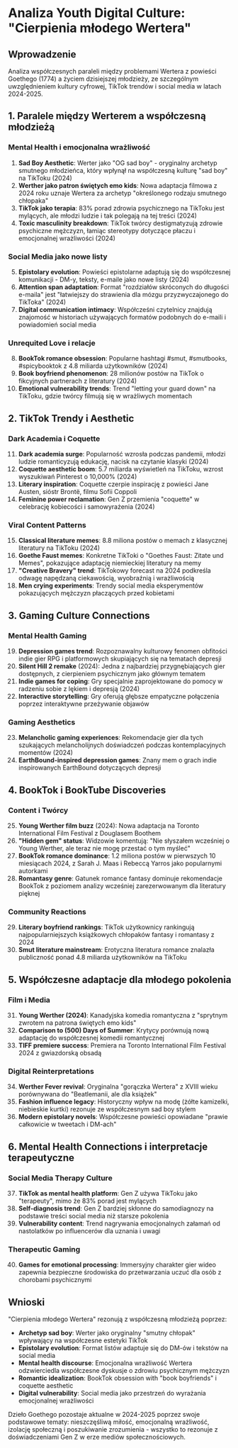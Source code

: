 # Analiza Youth Digital Culture: "Cierpienia młodego Wertera"

## Wprowadzenie
Analiza współczesnych paraleli między problemami Wertera z powieści Goethego (1774) a życiem dzisiejszej młodzieży, ze szczególnym uwzględnieniem kultury cyfrowej, TikTok trendów i social media w latach 2024-2025.

## 1. Paralele między Werterem a współczesną młodzieżą

### Mental Health i emocjonalna wrażliwość
1. **Sad Boy Aesthetic**: Werter jako "OG sad boy" - oryginalny archetyp smutnego młodzieńca, który wpłynął na współczesną kulturę "sad boy" na TikToku (2024)
2. **Werther jako patron świętych emo kids**: Nowa adaptacja filmowa z 2024 roku uznaje Wertera za archetyp "określonego rodzaju smutnego chłopaka"
3. **TikTok jako terapia**: 83% porad zdrowia psychicznego na TikToku jest mylących, ale młodzi ludzie i tak polegają na tej treści (2024)
4. **Toxic masculinity breakdown**: TikTok twórcy destigmatyzują zdrowie psychiczne mężczyzn, łamiąc stereotypy dotyczące płaczu i emocjonalnej wrażliwości (2024)

### Social Media jako nowe listy
5. **Epistolary evolution**: Powieści epistolarne adaptują się do współczesnej komunikacji - DM-y, teksty, e-maile jako nowe listy (2024)
6. **Attention span adaptation**: Format "rozdziałów skróconych do długości e-maila" jest "łatwiejszy do strawienia dla mózgu przyzwyczajonego do TikToka" (2024)
7. **Digital communication intimacy**: Współcześni czytelnicy znajdują znajomość w historiach używających formatów podobnych do e-maili i powiadomień social media

### Unrequited Love i relacje
8. **BookTok romance obsession**: Popularne hashtagi #smut, #smutbooks, #spicybooktok z 4.8 miliarda użytkowników (2024)
9. **Book boyfriend phenomenon**: 28 milionów postów na TikTok o fikcyjnych partnerach z literatury (2024)
10. **Emotional vulnerability trends**: Trend "letting your guard down" na TikToku, gdzie twórcy filmują się w wrażliwych momentach

## 2. TikTok Trendy i Aesthetic

### Dark Academia i Coquette
11. **Dark academia surge**: Popularność wzrosła podczas pandemii, młodzi ludzie romanticyzują edukację, nacisk na czytanie klasyki (2024)
12. **Coquette aesthetic boom**: 5.7 miliarda wyświetleń na TikToku, wzrost wyszukiwań Pinterest o 10,000% (2024)
13. **Literary inspiration**: Coquette czerpie inspirację z powieści Jane Austen, sióstr Brontë, filmu Sofii Coppoli
14. **Feminine power reclamation**: Gen Z przemienia "coquette" w celebrację kobiecości i samowyrażenia (2024)

### Viral Content Patterns
15. **Classical literature memes**: 8.8 miliona postów o memach z klasycznej literatury na TikToku (2024)
16. **Goethe Faust memes**: Konkretne TikToki o "Goethes Faust: Zitate und Memes", pokazujące adaptację niemieckiej literatury na memy
17. **"Creative Bravery" trend**: TikTokowy forecast na 2024 podkreśla odwagę napędzaną ciekawością, wyobraźnią i wrażliwością
18. **Men crying experiments**: Trendy social media eksperymentów pokazujących mężczyzn płaczących przed kobietami

## 3. Gaming Culture Connections

### Mental Health Gaming
19. **Depression games trend**: Rozpoznawalny kulturowy fenomen obfitości indie gier RPG i platformowych skupiających się na tematach depresji
20. **Silent Hill 2 remake** (2024): Jedna z najbardziej przygnębiających gier dostępnych, z cierpieniem psychicznym jako głównym tematem
21. **Indie games for coping**: Gry specjalnie zaprojektowane do pomocy w radzeniu sobie z lękiem i depresją (2024)
22. **Interactive storytelling**: Gry oferują głębsze empatyczne połączenia poprzez interaktywne przeżywanie objawów

### Gaming Aesthetics
23. **Melancholic gaming experiences**: Rekomendacje gier dla tych szukających melancholijnych doświadczeń podczas kontemplacyjnych momentów (2024)
24. **EarthBound-inspired depression games**: Znany mem o grach indie inspirowanych EarthBound dotyczących depresji

## 4. BookTok i BookTube Discoveries

### Content i Twórcy
25. **Young Werther film buzz** (2024): Nowa adaptacja na Toronto International Film Festival z Douglasem Boothem
26. **"Hidden gem" status**: Widzowie komentują: "Nie słyszałem wcześniej o Young Werther, ale teraz nie mogę przestać o tym myśleć"
27. **BookTok romance dominance**: 1.2 miliona postów w pierwszych 10 miesiącach 2024, z Sarah J. Maas i Rebeccą Yarros jako popularnymi autorkami
28. **Romantasy genre**: Gatunek romance fantasy dominuje rekomendacje BookTok z poziomem analizy wcześniej zarezerwowanym dla literatury pięknej

### Community Reactions
29. **Literary boyfriend rankings**: TikTok użytkownicy rankingują najpopularniejszych książkowych chłopaków fantasy i romantasy z 2024
30. **Smut literature mainstream**: Erotyczna literatura romance znalazła publiczność ponad 4.8 miliarda użytkowników na TikToku

## 5. Współczesne adaptacje dla młodego pokolenia

### Film i Media
31. **Young Werther (2024)**: Kanadyjska komedia romantyczna z "sprytnym zwrotem na patrona świętych emo kids"
32. **Comparison to (500) Days of Summer**: Krytycy porównują nową adaptację do współczesnej komedii romantycznej
33. **TIFF premiere success**: Premiera na Toronto International Film Festival 2024 z gwiazdorską obsadą

### Digital Reinterpretations
34. **Werther Fever revival**: Oryginalna "gorączka Wertera" z XVIII wieku porównywana do "Beatlemanii, ale dla książek"
35. **Fashion influence legacy**: Historyczny wpływ na modę (żółte kamizelki, niebieskie kurtki) rezonuje ze współczesnym sad boy stylem
36. **Modern epistolary novels**: Współczesne powieści opowiadane "prawie całkowicie w tweetach i DM-ach"

## 6. Mental Health Connections i interpretacje terapeutyczne

### Social Media Therapy Culture
37. **TikTok as mental health platform**: Gen Z używa TikToku jako "terapeuty", mimo że 83% porad jest mylących
38. **Self-diagnosis trend**: Gen Z bardziej skłonne do samodiagnozy na podstawie treści social media niż starsze pokolenia
39. **Vulnerability content**: Trend nagrywania emocjonalnych załamań od nastolatków po influencerów dla uznania i uwagi

### Therapeutic Gaming
40. **Games for emotional processing**: Immersyjny charakter gier wideo zapewnia bezpieczne środowiska do przetwarzania uczuć dla osób z chorobami psychicznymi

## Wnioski

"Cierpienia młodego Wertera" rezonują z współczesną młodzieżą poprzez:
- **Archetyp sad boy**: Werter jako oryginalny "smutny chłopak" wpływający na współczesne estetyki TikTok
- **Epistolary evolution**: Format listów adaptuje się do DM-ów i tekstów na social media
- **Mental health discourse**: Emocjonalna wrażliwość Wertera odzwierciedla współczesne dyskusje o zdrowiu psychicznym mężczyzn
- **Romantic idealization**: BookTok obsession with "book boyfriends" i coquette aesthetic
- **Digital vulnerability**: Social media jako przestrzeń do wyrażania emocjonalnej wrażliwości

Dzieło Goethego pozostaje aktualne w 2024-2025 poprzez swoje podstawowe tematy: nieszczęśliwą miłość, emocjonalną wrażliwość, izolację społeczną i poszukiwanie zrozumienia - wszystko to rezonuje z doświadczeniami Gen Z w erze mediów społecznościowych.